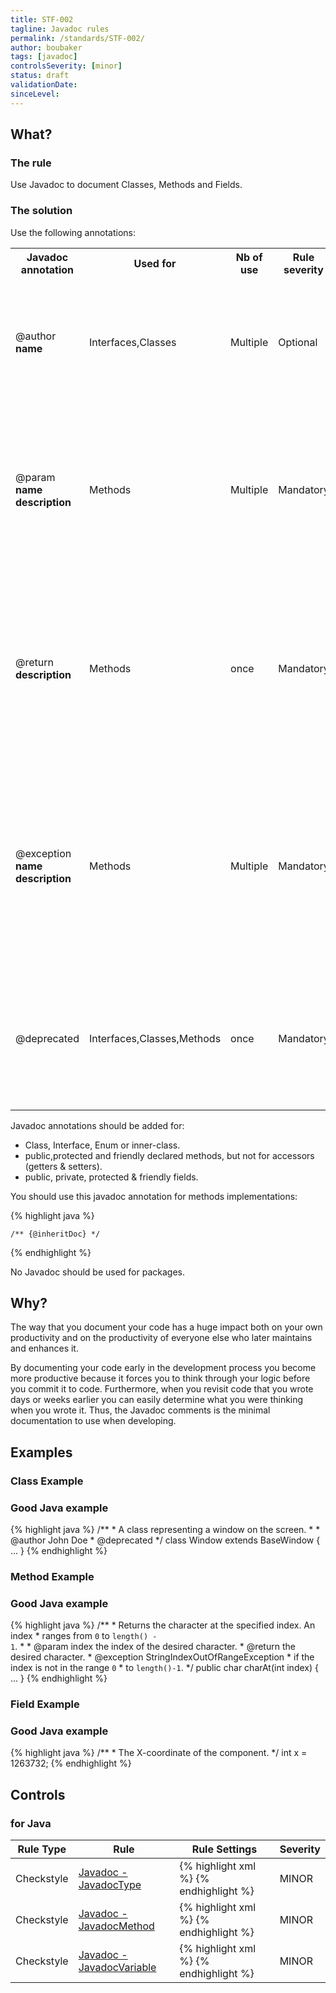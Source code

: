 ```yaml
---
title: STF-002
tagline: Javadoc rules
permalink: /standards/STF-002/
author: boubaker
tags: [javadoc]
controlsSeverity: [minor]
status: draft
validationDate:
sinceLevel:
---
```


<a name="what"></a>
## What?

### <i class="fa fa-info-circle"></i> The rule

Use Javadoc to document Classes, Methods and Fields.

### <i class="fa fa-lightbulb-o"></i> The solution

Use the following annotations:

<div class="table-responsive">
  <table class="table">
    <tr>
      <th>Javadoc annotation</th>
      <th>Used for</th>
      <th>Nb of use</th>
      <th>Rule severity</th>
      <th>Purpose</th>
    </tr>
    <tr>
      <td>@author <strong>name</strong></td>
      <td>Interfaces,Classes</td>
      <td>Multiple</td>
      <td>Optional</td>
      <td>Indicates the author(s) of a given piece of code. One tag per author should be used.</td>
    </tr>
    <tr>
      <td>@param <strong>name description</strong></td>
      <td>Methods</td>
      <td>Multiple</td>
      <td>Mandatory</td>
      <td>Used to describe a parameter passed to a member function, including its type/class and its usage. Use one tag per
      parameter.</td>
    </tr>
    <tr>
      <td>@return <strong>description</strong></td>
      <td>Methods</td>
      <td>once</td>
      <td>Mandatory</td>
      <td>Describes the return value, if any, of a member function.  You should indicate the type/class and the potential use(s)
       of the return value.</td>
    </tr>
    <tr>
      <td>@exception <strong>name description</strong></td>
      <td>Methods</td>
      <td>Multiple</td>
      <td>Mandatory</td>
      <td>Describes the exceptions that a member function throws. You should use one tag per exception and give the full class
      name for the exception.</td>
    </tr>
    <tr>
      <td>@deprecated</td>
      <td>Interfaces,Classes,Methods</td>
      <td>once</td><td>Mandatory</td>
      <td>Indicates that the API for the class has been deprecated and therefore should not be used any more.</td>
    </tr>
  </table>
</div>

Javadoc annotations should be added for:

  * Class, Interface, Enum or inner-class.
  * public,protected and friendly declared methods, but not for accessors (getters & setters).
  * public, private, protected & friendly fields.

You should use this javadoc annotation for methods implementations:

{% highlight java %}

    /** {@inheritDoc} */

{% endhighlight %}

No Javadoc should be used for packages.

<a name="why"></a>
## Why?

The way that you document your code has a huge impact both on your own productivity and on the productivity of everyone else
who later maintains and enhances it.

By documenting your code early in the development process you become more productive because it forces you to think through
your logic before you commit it to code.  Furthermore, when you revisit code that you wrote days or weeks earlier you can
easily determine what you were thinking when you wrote it. Thus, the Javadoc comments is the minimal documentation to use when
developing.

<a name="examples"></a>
## Examples

### Class Example

<div class="panel panel-success">
  <div class="panel-heading">
    <h3 class="panel-title"><i class="fa fa-thumbs-up pull-right"></i> Good Java example</h3>
  </div>
  <div class="panel-body">

{% highlight java %}
    /**
     * A class representing a window on the screen.
     *
     * @author  John Doe
     * @deprecated
     */
    class Window extends BaseWindow {
       ...
    }
{% endhighlight %}

  </div>
</div>

### Method Example

<div class="panel panel-success">
  <div class="panel-heading">
    <h3 class="panel-title"><i class="fa fa-thumbs-up pull-right"></i> Good Java example</h3>
  </div>
  <div class="panel-body">

{% highlight java %}
         /**
         * Returns the character at the specified index. An index
         * ranges from <code>0</code> to <code>length() - 1</code>.
         *
         * @param	  index  the index of the desired character.
         * @return	  the desired character.
         * @exception StringIndexOutOfRangeException
         *		    if the index is not in the range <code>0</code>
         *		    to <code>length()-1</code>.
         */
        public char charAt(int index) {
           ...
        }
{% endhighlight %}

  </div>
</div>

### Field Example

<div class="panel panel-success">
  <div class="panel-heading">
    <h3 class="panel-title"><i class="fa fa-thumbs-up pull-right"></i> Good Java example</h3>
  </div>
  <div class="panel-body">

{% highlight java %}
        /**
         * The X-coordinate of the component.
         */
        int x = 1263732;
{% endhighlight %}

  </div>
</div>


<a name="controls"></a>
## <i class="fa fa-shield"></i> Controls

### for Java

<div class="table-responsive">
  <table class="table">
    <thead>
      <tr>
        <th>Rule Type</th>
        <th>Rule</th>
        <th>Rule Settings</th>
        <th>Severity</th>
      </tr>
    </thead>
    <tbody>
    <tr>
      <td>Checkstyle</td>
      <td><a href="http://checkstyle.sourceforge.net/config_javadoc.html#JavadocType">Javadoc - JavadocType</a></td>
       <td>
{% highlight xml %}
<module name="JavadocType">
   <property name="scope" value="public,protected,nothing,anoninner"/>
   <property name="excludeScope" value="package,private"/>
   <property tokens="scope" value="CLASS_DEF,ENUM_DEF,INTERFACE_DEF"/>
</module>
{% endhighlight %}
      </td>
       <td>MINOR</td>
     </tr>
     <tr>
       <td>Checkstyle</td>
       <td><a href="http://checkstyle.sourceforge.net/config_whitespace.html#FileTabCharacter" >Javadoc - JavadocMethod</a></td>
       <td>
{% highlight xml %}
<module name="JavadocMethod">
   <property name="scope" value="public,protected,nothing"/>
   <property name="excludeScope" value="private"/>
   <property name="allowUndeclaredRTE" value="true"/>
   <property name="allowMissingPropertyJavadoc" value="true"/>
   <property name="logLoadErrors" value="false"/>
   <property tokens="scope" value="METHOD_DEF, CTOR_DEF"/>
</module>
{% endhighlight %}
      </td>
       <td>MINOR</td>
     </tr>
     <tr>
       <td>Checkstyle</td>
       <td><a href="http://checkstyle.sourceforge.net/config_whitespace.html#FileTabCharacter" >Javadoc - JavadocVariable</a></td>
       <td>
{% highlight xml %}
<module name="JavadocVariable">
   <property name="scope" value="public,private,protected,nothing"/>
</module>
{% endhighlight %}
      </td>
       <td>MINOR</td>
     </tr>
    </tbody>
  </table>
</div>
